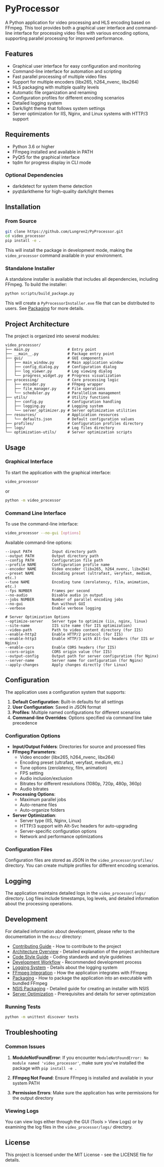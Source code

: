 # PyProcessor

A Python application for video processing and HLS encoding based on FFmpeg. This tool provides both a graphical user interface and command-line interface for processing video files with various encoding options, supporting parallel processing for improved performance.

## Features

- Graphical user interface for easy configuration and monitoring
- Command-line interface for automation and scripting
- Fast parallel processing of multiple video files
- Support for multiple encoders (libx265, h264_nvenc, libx264)
- HLS packaging with multiple quality levels
- Automatic file organization and renaming
- Configuration profiles for different encoding scenarios
- Detailed logging system
- Dark/light theme that follows system settings
- Server optimization for IIS, Nginx, and Linux systems with HTTP/3 support

## Requirements

- Python 3.6 or higher
- FFmpeg installed and available in PATH
- PyQt5 for the graphical interface
- tqdm for progress display in CLI mode

### Optional Dependencies

- darkdetect for system theme detection
- pyqtdarktheme for high-quality dark/light themes

## Installation

### From Source

```bash
git clone https://github.com/Lungren2/PyProcessor.git
cd video_processor
pip install -e .
```

This will install the package in development mode, making the `video_processor` command available in your environment.

### Standalone Installer

A standalone installer is available that includes all dependencies, including FFmpeg. To build the installer:

```bash
python scripts/build_package.py
```

This will create a `PyProcessorInstaller.exe` file that can be distributed to users. See [Packaging](docs/PACKAGING.md) for more details.

## Project Architecture

The project is organized into several modules:

```text
video_processor/
├── main.py                 # Entry point
├── __main__.py             # Package entry point
├── gui/                    # GUI components
│   ├── main_window.py      # Main application window
│   ├── config_dialog.py    # Configuration dialog
│   ├── log_viewer.py       # Log viewing dialog
│   └── progress_widget.py  # Progress visualization
├── processing/             # Core processing logic
│   ├── encoder.py          # FFmpeg wrapper
│   ├── file_manager.py     # File operations
│   └── scheduler.py        # Parallelism management
├── utils/                  # Utility functions
│   ├── config.py           # Configuration handling
│   ├── logging.py          # Logging system
│   └── server_optimizer.py # Server optimization utilities
├── resources/              # Application resources
│   └── defaults.json       # Default configuration values
├── profiles/               # Configuration profiles directory
├── logs/                   # Log files directory
└── optimization-utils/     # Server optimization scripts
```

## Usage

### Graphical Interface

To start the application with the graphical interface:

```bash
video_processor
```

or

```bash
python -m video_processor
```

### Command Line Interface

To use the command-line interface:

```bash
video_processor --no-gui [options]
```

Available command-line options:

```text
--input PATH         Input directory path
--output PATH        Output directory path
--config PATH        Configuration file path
--profile NAME       Configuration profile name
--encoder NAME       Video encoder (libx265, h264_nvenc, libx264)
--preset NAME        Encoding preset (ultrafast, veryfast, medium, etc.)
--tune NAME          Encoding tune (zerolatency, film, animation, etc.)
--fps NUMBER         Frames per second
--no-audio           Disable audio in output
--jobs NUMBER        Number of parallel encoding jobs
--no-gui             Run without GUI
--verbose            Enable verbose logging

# Server Optimization Options
--optimize-server    Server type to optimize (iis, nginx, linux)
--site-name          IIS site name (for IIS optimization)
--video-path         Path to video content directory (for IIS)
--enable-http2       Enable HTTP/2 protocol (for IIS)
--enable-http3       Enable HTTP/3 with Alt-Svc headers (for IIS or Nginx)
--enable-cors        Enable CORS headers (for IIS)
--cors-origin        CORS origin value (for IIS)
--output-config      Output path for server configuration (for Nginx)
--server-name        Server name for configuration (for Nginx)
--apply-changes      Apply changes directly (for Linux)
```

## Configuration

The application uses a configuration system that supports:

1. **Default Configuration**: Built-in defaults for all settings
2. **User Configuration**: Saved in JSON format
3. **Profiles**: Multiple named configurations for different scenarios
4. **Command-line Overrides**: Options specified via command line take precedence

### Configuration Options

- **Input/Output Folders**: Directories for source and processed files
- **FFmpeg Parameters**:
  - Video encoder (libx265, h264_nvenc, libx264)
  - Encoding preset (ultrafast, veryfast, medium, etc.)
  - Tune options (zerolatency, film, animation)
  - FPS setting
  - Audio inclusion/exclusion
  - Bitrates for different resolutions (1080p, 720p, 480p, 360p)
  - Audio bitrates
- **Processing Options**:
  - Maximum parallel jobs
  - Auto-rename files
  - Auto-organize folders
- **Server Optimization**:
  - Server type (IIS, Nginx, Linux)
  - HTTP/3 support with Alt-Svc headers for auto-upgrading
  - Server-specific configuration options
  - Network and performance optimizations

### Configuration Files

Configuration files are stored as JSON in the `video_processor/profiles/` directory. You can create multiple profiles for different encoding scenarios.

## Logging

The application maintains detailed logs in the `video_processor/logs/` directory. Log files include timestamps, log levels, and detailed information about the processing operations.

## Development

For detailed information about development, please refer to the documentation in the `docs/` directory:

- [Contributing Guide](docs/CONTRIBUTING.md) - How to contribute to the project
- [Architecture Overview](docs/ARCHITECTURE.md) - Detailed explanation of the project architecture
- [Code Style Guide](docs/CODE_STYLE.md) - Coding standards and style guidelines
- [Development Workflow](docs/DEVELOPMENT_WORKFLOW.md) - Recommended development process
- [Logging System](docs/LOGGING.md) - Details about the logging system
- [FFmpeg Integration](docs/FFMPEG_INTEGRATION.md) - How the application integrates with FFmpeg
- [Packaging](docs/PACKAGING.md) - How to package the application into an executable with bundled FFmpeg
- [NSIS Packaging](docs/NSIS_PACKAGING.md) - Detailed guide for creating an installer with NSIS
- [Server Optimization](docs/SERVER_OPTIMIZATION.md) - Prerequisites and details for server optimization

### Running Tests

```bash
python -m unittest discover tests
```

## Troubleshooting

### Common Issues

1. **ModuleNotFoundError**: If you encounter `ModuleNotFoundError: No module named 'video_processor'`, make sure you've installed the package with `pip install -e .`

2. **FFmpeg Not Found**: Ensure FFmpeg is installed and available in your system PATH

3. **Permission Errors**: Make sure the application has write permissions for the output directory

### Viewing Logs

You can view logs either through the GUI (Tools > View Logs) or by examining the log files in the `video_processor/logs/` directory.

## License

This project is licensed under the MIT License - see the LICENSE file for details.
